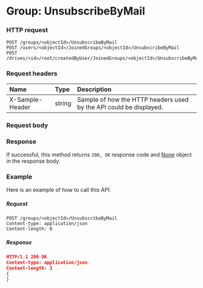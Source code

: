 # Group: UnsubscribeByMail


### HTTP request
```http
POST /groups/<objectId>/UnsubscribeByMail
POST /users/<objectId>/JoinedGroups/<objectId>/UnsubscribeByMail
POST /drives/<id>/root/createdByUser/JoinedGroups/<objectId>/UnsubscribeByMail

```
### Request headers
| Name       | Type | Description|
|:---------------|:--------|:----------|
| X-Sample-Header  | string  | Sample of how the HTTP headers used by the API could be displayed.|

### Request body

### Response
If successful, this method returns `200, OK` response code and [None](../resources/none.md) object in the response body.

### Example
Here is an example of how to call this API.
##### Request
```http
POST /groups/<objectId>/UnsubscribeByMail
Content-type: application/json
Content-length: 0
```
##### Response
```json
HTTP/1.1 200 OK
Content-type: application/json
Content-length: 3
{
}
```

<!-- uuid: d212f8bc-eb19-42b8-8b40-e4bc0e2f2a6c
2015-10-09 15:58:17 UTC -->